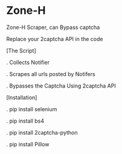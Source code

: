 # Zone-H
Zone-H Scraper, can Bypass captcha

Replace your 2captcha API in the code



[The Script]


. Collects Notifier


. Scrapes all urls posted by Notifers



. Bypasses the Captcha Using 2captcha API




[Installation]



. pip install selenium



. pip install bs4



. pip install 2captcha-python



. pip install Pillow
